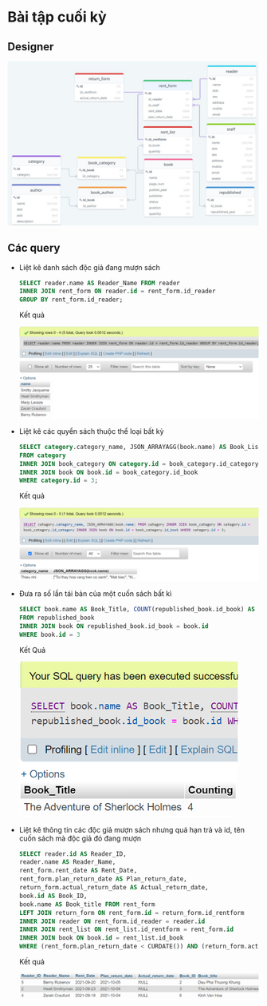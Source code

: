 # Bài tập cuối kỳ

## Designer

![design](design.jpg)

## Các query

- Liệt kê danh sách độc giả đang mượn sách

  ```sql
  SELECT reader.name AS Reader_Name FROM reader
  INNER JOIN rent_form ON reader.id = rent_form.id_reader
  GROUP BY rent_form.id_reader;
  ```

  Kết quả

  ![query1](query1.png)

- Liệt kê các quyển sách thuộc thể loại bất kỳ

  ```sql
  SELECT category.category_name, JSON_ARRAYAGG(book.name) AS Book_List
  FROM category
  INNER JOIN book_category ON category.id = book_category.id_category
  INNER JOIN book ON book.id = book_category.id_book
  WHERE category.id = 3;
  ```

  Kết quả

  ![query2](query2.png)

- Đưa ra số lần tái bản của một cuốn sách bất kì

  ```sql
  SELECT book.name AS Book_Title, COUNT(republished_book.id_book) AS Counting
  FROM republished_book
  INNER JOIN book ON republished_book.id_book = book.id
  WHERE book.id = 3
  ```

  Kết Quả

  ![query3](query3.png)

- Liệt kê thông tin các độc giả mượn sách nhưng quá hạn trả và id, tên cuốn sách mà độc giả đó đang mượn

  ```sql
  SELECT reader.id AS Reader_ID,
  reader.name AS Reader_Name,
  rent_form.rent_date AS Rent_Date,
  rent_form.plan_return_date AS Plan_return_date,
  return_form.actual_return_date AS Actual_return_date,
  book.id AS Book_ID,
  book.name AS Book_title FROM rent_form
  LEFT JOIN return_form ON rent_form.id = return_form.id_rentform
  INNER JOIN reader ON rent_form.id_reader = reader.id
  INNER JOIN rent_list ON rent_list.id_rentform = rent_form.id
  INNER JOIN book ON book.id = rent_list.id_book
  WHERE (rent_form.plan_return_date < CURDATE()) AND (return_form.actual_return_date IS NULL)
  ```

  Kết quả

  ![query4](query4.png)
